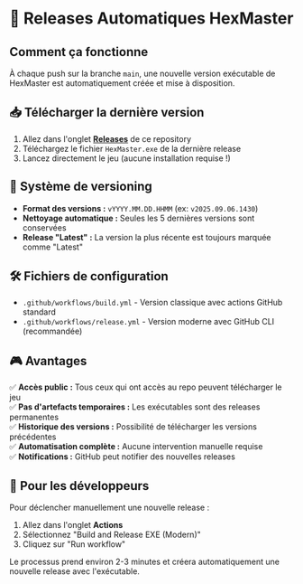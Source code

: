 # 🚀 Releases Automatiques HexMaster

## Comment ça fonctionne

À chaque push sur la branche `main`, une nouvelle version exécutable de HexMaster est automatiquement créée et mise à disposition.

## 📥 Télécharger la dernière version

1. Allez dans l'onglet **[Releases](../../releases)** de ce repository
2. Téléchargez le fichier `HexMaster.exe` de la dernière release
3. Lancez directement le jeu (aucune installation requise !)

## 🔄 Système de versioning

- **Format des versions :** `vYYYY.MM.DD.HHMM` (ex: `v2025.09.06.1430`)
- **Nettoyage automatique :** Seules les 5 dernières versions sont conservées
- **Release "Latest" :** La version la plus récente est toujours marquée comme "Latest"

## 🛠️ Fichiers de configuration

- `.github/workflows/build.yml` - Version classique avec actions GitHub standard
- `.github/workflows/release.yml` - Version moderne avec GitHub CLI (recommandée)

## 🎮 Avantages

✅ **Accès public :** Tous ceux qui ont accès au repo peuvent télécharger le jeu  
✅ **Pas d'artefacts temporaires :** Les exécutables sont des releases permanentes  
✅ **Historique des versions :** Possibilité de télécharger les versions précédentes  
✅ **Automatisation complète :** Aucune intervention manuelle requise  
✅ **Notifications :** GitHub peut notifier des nouvelles releases  

## 🔧 Pour les développeurs

Pour déclencher manuellement une nouvelle release :
1. Allez dans l'onglet **Actions**
2. Sélectionnez "Build and Release EXE (Modern)"
3. Cliquez sur "Run workflow"

Le processus prend environ 2-3 minutes et créera automatiquement une nouvelle release avec l'exécutable.
